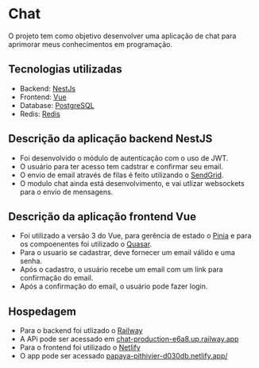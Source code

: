 # Chat

O projeto tem como objetivo desenvolver uma aplicação de chat para aprimorar meus conhecimentos em programação.

## Tecnologias utilizadas

- Backend: [NestJs](https://nestjs.com/)
- Frontend: [Vue](https://vuejs.org/)
- Database: [PostgreSQL](https://www.postgresql.org/)
- Redis: [Redis](https://redis.io/)

## Descrição da aplicação backend NestJS

- Foi desenvolvido o módulo de autenticação com o uso de JWT.
- O usuário para ter acesso tem cadstrar e confirmar seu email.
- O envio de email através de filas é feito utilizando o [SendGrid](https://sendgrid.com/).
- O modulo chat ainda está desenvolvimento, e vai utlizar websockets para o envio de mensagens.

## Descrição da aplicação frontend Vue

- Foi utilizado a versão 3 do Vue, para gerência de estado o [Pinia](https://pinia.vuejs.org/) e para os compoenentes foi utilizado o [Quasar](https://quasar.dev/).
- Para o usuario se cadastrar, deve fornecer um email válido e uma senha.
- Após o cadastro, o usuário recebe um email com um link para confirmação do email.
- Após a confirmação do email, o usuário pode fazer login.

## Hospedagem

- Para o backend foi utlizado o [Railway](https://railway.app)
- A APi pode ser acessado em [chat-production-e6a8.up.railway.app](https://chat-production-e6a8.up.railway.app)
- Para o frontend foi utilizado o [Netlify](https://netlify.com/)
- O app pode ser acessado [papaya-pithivier-d030db.netlify.app/](https://papaya-pithivier-d030db.netlify.app/)
